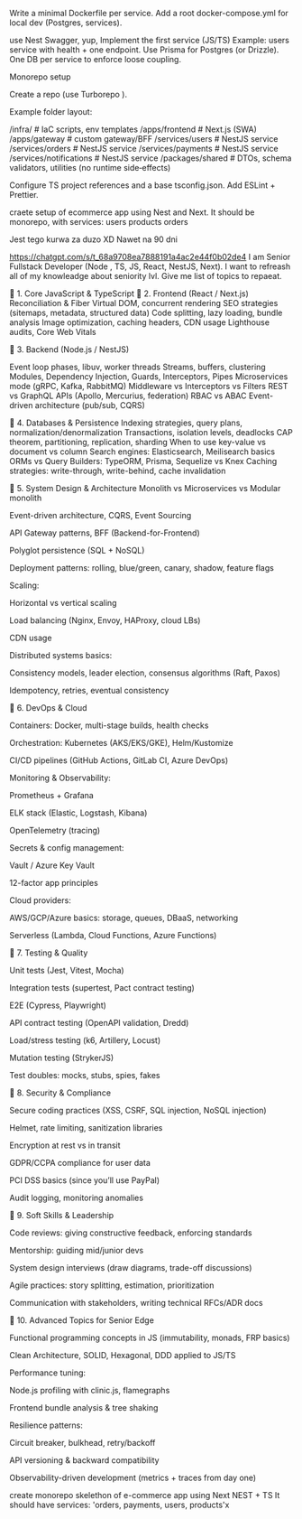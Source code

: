 <!--  -->
<!--  -->
<!--  -->
<!--  -->
<!--  -->

Write a minimal Dockerfile per service.
Add a root docker-compose.yml for local dev (Postgres, services).

<!--  -->

use Nest Swagger, yup,
Implement the first service (JS/TS)
Example: users service with health + one endpoint.
Use Prisma for Postgres (or Drizzle). One DB per service to enforce loose coupling.

<!--  -->

Monorepo setup

Create a repo (use Turborepo ).

Example folder layout:

/infra/ # IaC scripts, env templates
/apps/frontend # Next.js (SWA)
/apps/gateway # custom gateway/BFF
/services/users # NestJS service
/services/orders # NestJS service
/services/payments # NestJS service
/services/notifications # NestJS service
/packages/shared # DTOs, schema validators, utilities (no runtime side‑effects)

Configure TS project references and a base tsconfig.json. Add ESLint + Prettier.

<!--  -->

craete setup of ecommerce app using Nest and Next. It should be monorepo, with services:
users products orders

<!--  -->

Jest tego kurwa za duzo XD
Nawet na 90 dni

https://chatgpt.com/s/t_68a9708ea7888191a4ac2e44f0b02de4
I am Senior Fullstack Developer (Node , TS, JS, React, NestJS, Next). I want to refreash all of my knowleadge about seniority lvl. Give me list of topics to repaeat.

🔹 1. Core JavaScript & TypeScript
🔹 2. Frontend (React / Next.js)
Reconciliation & Fiber
Virtual DOM, concurrent rendering
SEO strategies (sitemaps, metadata, structured data)
Code splitting, lazy loading, bundle analysis
Image optimization, caching headers, CDN usage
Lighthouse audits, Core Web Vitals

🔹 3. Backend (Node.js / NestJS)

Event loop phases, libuv, worker threads
Streams, buffers, clustering
Modules, Dependency Injection, Guards, Interceptors, Pipes
Microservices mode (gRPC, Kafka, RabbitMQ)
Middleware vs Interceptors vs Filters
REST vs GraphQL APIs (Apollo, Mercurius, federation)
RBAC vs ABAC
Event-driven architecture (pub/sub, CQRS)

🔹 4. Databases & Persistence
Indexing strategies, query plans, normalization/denormalization
Transactions, isolation levels, deadlocks
CAP theorem, partitioning, replication, sharding
When to use key-value vs document vs column
Search engines: Elasticsearch, Meilisearch basics
ORMs vs Query Builders: TypeORM, Prisma, Sequelize vs Knex
Caching strategies: write-through, write-behind, cache invalidation

🔹 5. System Design & Architecture
Monolith vs Microservices vs Modular monolith

Event-driven architecture, CQRS, Event Sourcing

API Gateway patterns, BFF (Backend-for-Frontend)

Polyglot persistence (SQL + NoSQL)

Deployment patterns: rolling, blue/green, canary, shadow, feature flags

Scaling:

Horizontal vs vertical scaling

Load balancing (Nginx, Envoy, HAProxy, cloud LBs)

CDN usage

Distributed systems basics:

Consistency models, leader election, consensus algorithms (Raft, Paxos)

Idempotency, retries, eventual consistency

🔹 6. DevOps & Cloud

Containers: Docker, multi-stage builds, health checks

Orchestration: Kubernetes (AKS/EKS/GKE), Helm/Kustomize

CI/CD pipelines (GitHub Actions, GitLab CI, Azure DevOps)

Monitoring & Observability:

Prometheus + Grafana

ELK stack (Elastic, Logstash, Kibana)

OpenTelemetry (tracing)

Secrets & config management:

Vault / Azure Key Vault

12-factor app principles

Cloud providers:

AWS/GCP/Azure basics: storage, queues, DBaaS, networking

Serverless (Lambda, Cloud Functions, Azure Functions)

🔹 7. Testing & Quality

Unit tests (Jest, Vitest, Mocha)

Integration tests (supertest, Pact contract testing)

E2E (Cypress, Playwright)

API contract testing (OpenAPI validation, Dredd)

Load/stress testing (k6, Artillery, Locust)

Mutation testing (StrykerJS)

Test doubles: mocks, stubs, spies, fakes

🔹 8. Security & Compliance

Secure coding practices (XSS, CSRF, SQL injection, NoSQL injection)

Helmet, rate limiting, sanitization libraries

Encryption at rest vs in transit

GDPR/CCPA compliance for user data

PCI DSS basics (since you’ll use PayPal)

Audit logging, monitoring anomalies

🔹 9. Soft Skills & Leadership

Code reviews: giving constructive feedback, enforcing standards

Mentorship: guiding mid/junior devs

System design interviews (draw diagrams, trade-off discussions)

Agile practices: story splitting, estimation, prioritization

Communication with stakeholders, writing technical RFCs/ADR docs

🔹 10. Advanced Topics for Senior Edge

Functional programming concepts in JS (immutability, monads, FRP basics)

Clean Architecture, SOLID, Hexagonal, DDD applied to JS/TS

Performance tuning:

Node.js profiling with clinic.js, flamegraphs

Frontend bundle analysis & tree shaking

Resilience patterns:

Circuit breaker, bulkhead, retry/backoff

API versioning & backward compatibility

Observability-driven development (metrics + traces from day one)

<!--  -->

create monorepo skelethon of e-commerce app using Next NEST + TS
It should have services: 'orders, payments, users, products'x
